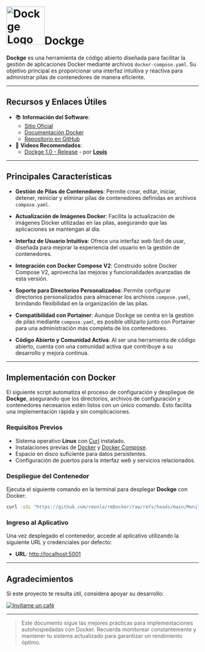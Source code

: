 <!--  
# Ricardo Monla (https://github.com/rmonla)
# Dockge - v250116-0213
-->

# <img src="https://github.com/louislam/uptime-kuma/raw/master/public/icon.png" alt="Dockge Logo" width="100"/>Dockge

**Dockge** es una herramienta de código abierto diseñada para facilitar la gestión de aplicaciones Docker mediante archivos `docker-compose.yaml`. Su objetivo principal es proporcionar una interfaz intuitiva y reactiva para administrar pilas de contenedores de manera eficiente.

---

## Recursos y Enlaces Útiles

- 📚 **Información del Software**:
  - [Sitio Oficial](https://dockge.kuma.pet/)
  - [Documentación Docker](https://hub.docker.com/r/louislam/dockge/)
  - [Repositorio en GitHub](https://github.com/louislam/dockge/)
- 🎥 **Videos Recomendados**:
  - [Dockge 1.0 - Release](https://youtu.be/AWAlOQeNpgU&t=48s) - por [**Louis**](https://www.youtube.com/@LouisLamLam)
---

## Principales Características

- **Gestión de Pilas de Contenedores**: Permite crear, editar, iniciar, detener, reiniciar y eliminar pilas de contenedores definidas en archivos `compose.yaml`.

- **Actualización de Imágenes Docker**: Facilita la actualización de imágenes Docker utilizadas en las pilas, asegurando que las aplicaciones se mantengan al día.

- **Interfaz de Usuario Intuitiva**: Ofrece una interfaz web fácil de usar, diseñada para mejorar la experiencia del usuario en la gestión de contenedores.

- **Integración con Docker Compose V2**: Construido sobre Docker Compose V2, aprovecha las mejoras y funcionalidades avanzadas de esta versión.

- **Soporte para Directorios Personalizados**: Permite configurar directorios personalizados para almacenar los archivos `compose.yaml`, brindando flexibilidad en la organización de las pilas.

- **Compatibilidad con Portainer**: Aunque Dockge se centra en la gestión de pilas mediante `compose.yaml`, es posible utilizarlo junto con Portainer para una administración más completa de los contenedores.

- **Código Abierto y Comunidad Activa**: Al ser una herramienta de código abierto, cuenta con una comunidad activa que contribuye a su desarrollo y mejora continua.

---

## Implementación con Docker

El siguiente script automatiza el proceso de configuración y despliegue de **Dockge**, asegurando que los directorios, archivos de configuración y contenedores necesarios estén listos con un único comando. Esto facilita una implementación rápida y sin complicaciones.

### Requisitos Previos

- Sistema operativo **Linux** con [Curl](https://curl.se/) instalado.
- Instalaciones previas de [Docker](https://docs.docker.com/engine/install/) y [Docker Compose](https://docs.docker.com/compose/).
- Espacio en disco suficiente para datos persistentes.
- Configuración de puertos para la interfaz web y servicios relacionados.

### Despliegue del Contenedor

Ejecuta el siguiente comando en la terminal para desplegar **Dockge** con Docker:

```bash
curl -sSL "https://github.com/rmonla/rmDocker/raw/refs/heads/main/Monitores/Dockge/rmDkrUp-Dockge.sh" | bash

```

### Ingreso al Aplicativo

Una vez desplegado el contenedor, accede al aplicativo utilizando la siguiente URL y credenciales por defecto:

- **URL**: [http://localhost:5001](http://localhost:5001)
---

## Agradecimientos

Si este proyecto te resulta útil, considera apoyar su desarrollo:

[![Invítame un café](https://img.shields.io/badge/Invítame%20un%20café-%23FFDD00?style=for-the-badge&logo=buymeacoffee&logoColor=white)](https://bit.ly/4hcukTf)

---

> Este documento sigue las mejores prácticas para implementaciones autohospedadas con Docker. Recuerda monitorear constantemente y mantener tu sistema actualizado para garantizar un rendimiento óptimo.
